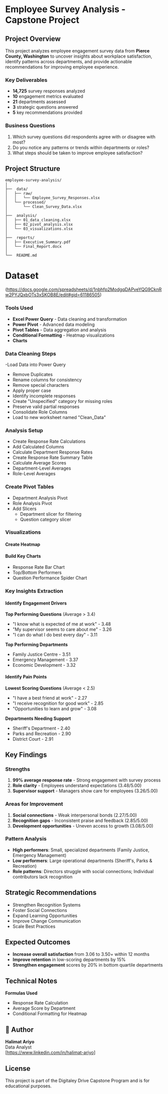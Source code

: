 #  Employee Survey Analysis - Capstone Project

## Project Overview

This project analyzes employee engagement survey data from **Pierce County, Washington** to uncover insights about workplace satisfaction, identify patterns across departments, and provide actionable recommendations for improving employee experience.

###  Key Deliverables
- **14,725** survey responses analyzed
- **10** engagement metrics evaluated
- **21** departments assessed
- **3** strategic questions answered
- **5** key recommendations provided

### Business Questions
1. Which survey questions did respondents agree with or disagree with most?
2. Do you notice any patterns or trends within departments or roles?
3. What steps should be taken to improve employee satisfaction?



##  Project Structure

```
employee-survey-analysis/
│
├──  data/
│   ├── raw/
│   │   └── Employee_Survey_Responses.xlsx
│   └── processed/
│       └── Clean_Survey_Data.xlsx
│
├──  analysis/
│   ├── 01_data_cleaning.xlsx
│   ├── 02_pivot_analysis.xlsx
│   └── 03_visualizations.xlsx
│
├──  reports/
│   ├── Executive_Summary.pdf
│   └── Final_Report.docx
│
└──  README.md
```

# Dataset
(https://docs.google.com/spreadsheets/d/1nbhfp2ModgqDAPveYQG9CknRw2PYJQxbOTs3xSKOB8E/edit#gid=61186505)

### Tools Used
- **Excel Power Query** - Data cleaning and transformation
- **Power Pivot** - Advanced data modeling
- **Pivot Tables** - Data aggregation and analysis
- **Conditional Formatting** - Heatmap visualizations
- **Charts**

### Data Cleaning Steps 
-Load Data into Power Query
- Remove Duplicates
- Rename columns for consistency
- Remove special characters
- Apply proper case
- Identify incomplete responses
- Create "Unspecified" category for missing roles
- Preserve valid partial responses
- Consolidate Role Columns
- Load to new worksheet named "Clean_Data"

### Analysis Setup
- Create Response Rate Calculations
- Add Calculated Columns
- Calculate Department Response Rates
- Create Response Rate Summary Table
- Calculate Average Scores
- Department-Level Averages
- Role-Level Averages  

### Create Pivot Tables
- Department Analysis Pivot
- Role Analysis Pivot
- Add Slicers
   - Department slicer for filtering
   - Question category slicer
### Visualizations

#### Create Heatmap

#### Build Key Charts
- Response Rate Bar Chart
- Top/Bottom Performers
- Question Performance Spider Chart
  
###  Key Insights Extraction

####  Identify Engagement Drivers

**Top Performing Questions** (Average > 3.4)
- "I know what is expected of me at work" - 3.48
- "My supervisor seems to care about me" - 3.26
- "I can do what I do best every day" - 3.11

**Top Performing Departments**
- Family Justice Centre - 3.51
- Emergency Management - 3.37
- Economic Development - 3.32

#### Identify Pain Points

**Lowest Scoring Questions** (Average < 2.5)
- "I have a best friend at work" - 2.27
- "I receive recognition for good work" - 2.85
- "Opportunities to learn and grow" - 3.08

**Departments Needing Support**
- Sheriff's Department - 2.40
- Parks and Recreation - 2.90
- District Court - 2.91

##  Key Findings

###  Strengths
1. **99% average response rate** - Strong engagement with survey process
2. **Role clarity** - Employees understand expectations (3.48/5.00)
3. **Supervisor support** - Managers show care for employees (3.26/5.00)

###  Areas for Improvement
1. **Social connections** - Weak interpersonal bonds (2.27/5.00)
2. **Recognition gaps** - Inconsistent praise and feedback (2.85/5.00)
3. **Development opportunities** - Uneven access to growth (3.08/5.00)

###  Pattern Analysis
- **High performers**: Small, specialized departments (Family Justice, Emergency Management)
- **Low performers**: Large operational departments (Sheriff's, Parks & Recreation)
- **Role patterns**: Directors struggle with social connections; Individual contributors lack recognition


##  Strategic Recommendations
- Strengthen Recognition Systems
- Foster Social Connections
- Expand Learning Opportunities
- Improve Change Communication
- Scale Best Practices

##  Expected Outcomes
- **Increase overall satisfaction** from 3.06 to 3.50+ within 12 months
- **Improve retention** in low-scoring departments by 15%
- **Strengthen engagement** scores by 20% in bottom quartile departments

##  Technical Notes
**Formulas Used**
- Response Rate Calculation
- Average Score by Department
- Conditional Formatting for Heatmap

## 👤 Author

**Halimat Ariyo**  
Data Analyst   
[https://www.linkedin.com/in/halimat-ariyo] 

##  License

This project is part of the Digitaley Drive Capstone Program and is for educational purposes.
